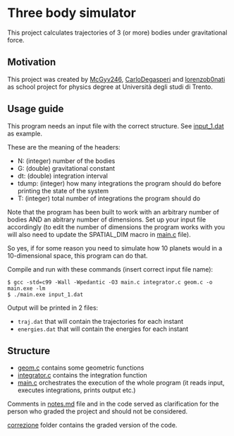 # Three body simulator

This project calculates trajectories of 3 (or more) bodies under gravitational force.

## Motivation

This project was created by [McGyv246](https://github.com/McGyv246), [CarloDegasperi](https://github.com/CarloDegasperi) and [lorenzob0nati](https://github.com/lorenzob0nati) as school project for physics degree at Università degli studi di Trento.

## Usage guide

This program needs an input file with the correct structure. See [input_1.dat](input_1.dat) as example.

These are the meaning of the headers:
- N: (integer) number of the bodies
- G: (double) gravitational constant
- dt: (double) integration interval
- tdump: (integer) how many integrations the program should do before printing the state of the system
- T: (integer) total number of integrations the program should do

Note that the program has been built to work with an arbitrary number of bodies AND an abitrary number of dimensions. Set up your input file accordingly (to edit the number of dimensions the program works with you will also need to update the SPATIAL_DIM macro in [main.c](main.c) file).

So yes, if for some reason you need to simulate how 10 planets would in a 10-dimensional space, this program can do that.

Compile and run with these commands (insert correct input file name):
```
$ gcc -std=c99 -Wall -Wpedantic -O3 main.c integrator.c geom.c -o main.exe -lm
$ ./main.exe input_1.dat
```

Output will be printed in 2 files:

- `traj.dat` that will contain the trajectories for each instant
- `energies.dat` that will contain the energies for each instant

## Structure

- [geom.c](geom.c) contains some geometric functions
- [integrator.c](integrator.c) contains the integration function
- [main.c](main.c) orchestrates the execution of the whole program (it reads input, executes integrations, prints output etc.)

Comments in [notes.md](notes.md) file and in the code served as clarification for the person who graded the project and should not be considered.

[correzione](correzione) folder contains the graded version of the code.
